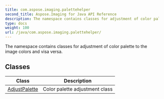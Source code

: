 ```yaml
---
title: com.aspose.imaging.palettehelper
second_title: Aspose.Imaging for Java API Reference
description: The namespace contains classes for adjustment of color palette to the image colors and visa versa.
type: docs
weight: 100
url: /java/com.aspose.imaging.palettehelper/
---
```


The namespace contains classes for adjustment of color palette to the image colors and visa versa.


## Classes

| Class | Description |
| --- | --- |
| [AdjustPalette](../com.aspose.imaging.palettehelper/adjustpalette) | Color palette adjustment class |

